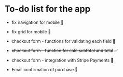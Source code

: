 # To-do list for the app

  * fix navigation for mobile 🚩
  * fix grid for mobile 🚩
  * checkout form - functions for validating each field 🚩
  * <del>checkout form - function for calc subtotal and total</del>  ✅
  * checkout form - integration with Stripe Payments  🚩

  * Email confirmation of purchase  🚩
